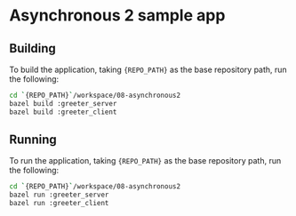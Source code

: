 # Asynchronous 2 sample app

## Building
To build the application, taking `{REPO_PATH}` as the base repository path, run the following:

```bash
cd `{REPO_PATH}`/workspace/08-asynchronous2
bazel build :greeter_server
bazel build :greeter_client
```

## Running
To run the application, taking `{REPO_PATH}` as the base repository path, run the following:

```bash
cd `{REPO_PATH}`/workspace/08-asynchronous2
bazel run :greeter_server
bazel run :greeter_client
```
